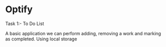 # Optify
Task 1:- To Do List 

A basic application we can perform adding, removing a work and marking as completed. Using local storage
